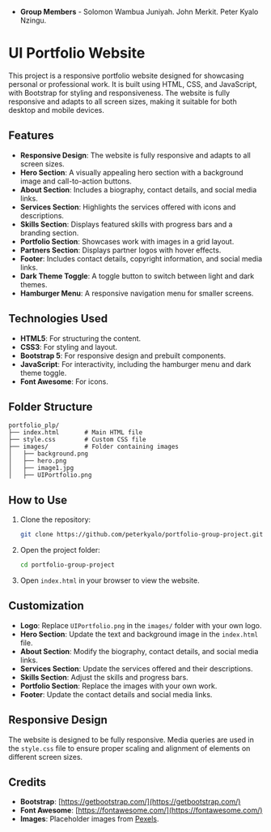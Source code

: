 - **Group Members** -
Solomon Wambua Juniyah.
John Merkit.
Peter Kyalo Nzingu.



# UI Portfolio Website

This project is a responsive portfolio website designed for showcasing personal or professional work. It is built using HTML, CSS, and JavaScript, with Bootstrap for styling and responsiveness. The website is fully responsive and adapts to all screen sizes, making it suitable for both desktop and mobile devices.

## Features

- **Responsive Design**: The website is fully responsive and adapts to all screen sizes.
- **Hero Section**: A visually appealing hero section with a background image and call-to-action buttons.
- **About Section**: Includes a biography, contact details, and social media links.
- **Services Section**: Highlights the services offered with icons and descriptions.
- **Skills Section**: Displays featured skills with progress bars and a branding section.
- **Portfolio Section**: Showcases work with images in a grid layout.
- **Partners Section**: Displays partner logos with hover effects.
- **Footer**: Includes contact details, copyright information, and social media links.
- **Dark Theme Toggle**: A toggle button to switch between light and dark themes.
- **Hamburger Menu**: A responsive navigation menu for smaller screens.

## Technologies Used

- **HTML5**: For structuring the content.
- **CSS3**: For styling and layout.
- **Bootstrap 5**: For responsive design and prebuilt components.
- **JavaScript**: For interactivity, including the hamburger menu and dark theme toggle.
- **Font Awesome**: For icons.

## Folder Structure

```
portfolio_plp/
├── index.html       # Main HTML file
├── style.css        # Custom CSS file
├── images/          # Folder containing images
│   ├── background.png
│   ├── hero.png
│   ├── image1.jpg
│   ├── UIPortfolio.png
```

## How to Use

1. Clone the repository:
   ```bash
   git clone https://github.com/peterkyalo/portfolio-group-project.git
   ```

2. Open the project folder:
   ```bash
   cd portfolio-group-project
   ```

3. Open `index.html` in your browser to view the website.

## Customization

- **Logo**: Replace `UIPortfolio.png` in the `images/` folder with your own logo.
- **Hero Section**: Update the text and background image in the `index.html` file.
- **About Section**: Modify the biography, contact details, and social media links.
- **Services Section**: Update the services offered and their descriptions.
- **Skills Section**: Adjust the skills and progress bars.
- **Portfolio Section**: Replace the images with your own work.
- **Footer**: Update the contact details and social media links.

## Responsive Design

The website is designed to be fully responsive. Media queries are used in the `style.css` file to ensure proper scaling and alignment of elements on different screen sizes.

## Credits

- **Bootstrap**: [https://getbootstrap.com/](https://getbootstrap.com/)
- **Font Awesome**: [https://fontawesome.com/](https://fontawesome.com/)
- **Images**: Placeholder images from [Pexels](https://www.pexels.com/).
